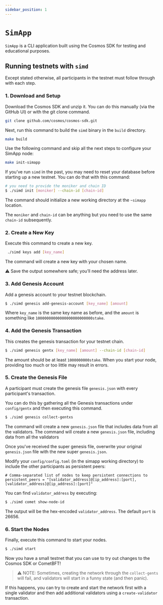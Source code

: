 ```yaml
---
sidebar_position: 1
---
```


# `SimApp`

`SimApp` is a CLI application built using the Cosmos SDK for testing and educational purposes.

## Running testnets with `simd`

Except stated otherwise, all participants in the testnet must follow through with each step.

### 1. Download and Setup

Download the Cosmos SDK and unzip it. You can do this manually (via the GitHub UI) or with the git clone command.

```sh
git clone github.com/cosmos/cosmos-sdk.git
```

Next, run this command to build the `simd` binary in the `build` directory.

```sh
make build
```

Use the following command and skip all the next steps to configure your SimApp node:

```sh
make init-simapp
```

If you’ve run `simd` in the past, you may need to reset your database before starting up a new testnet. You can do that with this command:

```sh
# you need to provide the moniker and chain ID
$ ./simd init [moniker] --chain-id [chain-id]
```

The command should initialize a new working directory at the `~simapp` location. 

The `moniker` and `chain-id` can be anything but you need to use the same `chain-id` subsequently.


### 2. Create a New Key

Execute this command to create a new key.

```sh
 ./simd keys add [key_name]
```

The command will create a new key with your chosen name. 

⚠️ Save the output somewhere safe; you’ll need the address later.

### 3. Add Genesis Account

Add a genesis account to your testnet blockchain.

```sh
$ ./simd genesis add-genesis-account [key_name] [amount]
```

Where `key_name` is the same key name as before, and the `amount` is something like `10000000000000000000000000stake`.

### 4. Add the Genesis Transaction

This creates the genesis transaction for your testnet chain.

```sh
$ ./simd genesis gentx [key_name] [amount] --chain-id [chain-id]
```

The amount should be at least `1000000000stake`. When you start your node, providing too much or too little may result in errors.

### 5. Create the Genesis File

A participant must create the genesis file `genesis.json` with every participant's transaction. 

You can do this by gathering all the Genesis transactions under `config/gentx` and then executing this command.

```sh
$ ./simd genesis collect-gentxs
```

The command will create a new `genesis.json` file that includes data from all the validators. The command will create a new `genesis.json` file, including data from all the validators 

Once you've received the super genesis file, overwrite your original `genesis.json` file with
the new super `genesis.json`.

Modify your `config/config.toml` (in the simapp working directory) to include the other participants as
persistent peers:

```
# Comma-separated list of nodes to keep persistent connections to
persistent_peers = "[validator_address]@[ip_address]:[port],[validator_address]@[ip_address]:[port]"
```

You can find `validator_address` by executing:

```sh
$ ./simd comet show-node-id
```

The output will be the hex-encoded `validator_address`. The default `port` is 26656.

### 6. Start the Nodes

Finally, execute this command to start your nodes.

```sh
$ ./simd start
```

Now you have a small testnet that you can use to try out changes to the Cosmos SDK or CometBFT!

> ⚠️ NOTE: Sometimes, creating the network through the `collect-gents` will fail, and validators will start in a funny state (and then panic).
> 

If this happens, you can try to create and start the network first
with a single validator and then add additional validators using a `create-validator` transaction.
